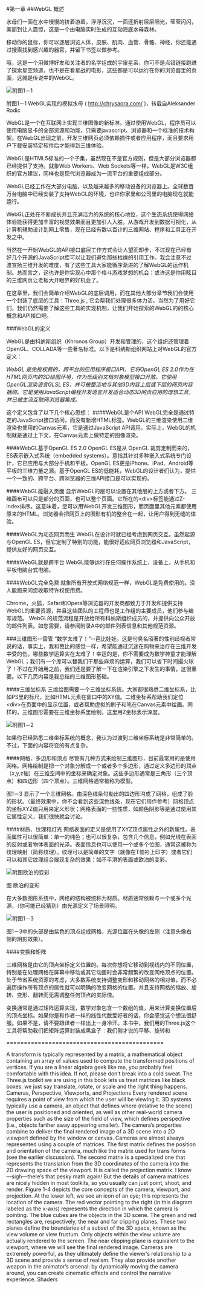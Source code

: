 #第一章
##WebGL 概述

水母们一面在水中慢慢的挤着游着，浮浮沉沉，一面还折射层层阳光，莹莹闪闪，美丽到让人震惊，这是一个由电脑实时生成的互动海底水母森林。

移动你的鼠标，你可以逐层浏览人体，皮肤、肌肉、血管、骨骼、神经，你还能通过搜索找到感兴趣的器官，并留下书签以做参考。

哦，这是一个用微博好友和关注者的名字组成的宇宙星系，你可不是点错链接跑进了探索星空频道，也不是在看星战的电影，这些都是可以运行在你的浏览器里的页面，这就是传说中的WebGL。

![附图1－1](chapter_1/1_1.png)

附图1－1 WebGL实现的模拟水母 ( http://chrysaora.com/ )，转载自Aleksander Rodic


WebGL是一个在互联网上实现三维图像的新标准。通过使用WebGL，程序员可以使用电脑显卡的全部资源和功能，只需要javascript、浏览器和一个标准的技术构架。在WebGL出现之前，开发三维网页必须依赖插件或者应用程序，而且要求用户下载安装特定软件后才能得到三维体验。

WebGL是HTML5标准的一个子集，虽然现在不是官方规则，但是大部分浏览器都已经提供了支持。就象Web Workers、Web Sockets等一样，WebGL是W3C组织的官方建议，同样也是现代浏览器成为一流平台的重要组成部分。

WebGL已经工作在大部分电脑，以及越来越多的移动设备的浏览器上。全球数百万台电脑中已经安装了支持WebGL的环境，也许你家里和公司里的电脑现在就能运行。

WebGL正处在不断成长并且充满活力的系统的核心地位，这个生态系统使得网络体验能获得更加丰富的视觉效果而且更加引人入胜。从游戏开发到数据可视化，从计算机辅助设计到网上零售，现在已经有数以百计的三维网站、程序和工具正在开发之中。

当然在一开始WebGL的API接口底层工作方式会让人望而却步，不过现在已经有好几个开源的JavaScript库可以让我们避免那些枯燥的引用工作。我会注意不过渡宣扬三维开发的难度，有了这些工具大家能循序渐进的了解WebGL的运作机制。总而言之，这也许是你实现心中那个格斗游戏梦想的机会；或许这是你用眩目的三维网页让老板大开眼界的好机会了。

在这章里，我们会简单介绍WebGL的底层调用，而在其他大部分章节我们会使用一个封装了底层的工具：Three.js , 它会帮我们处理很多体力活。当然为了用好它们，我们仍然需要了解这些工具的实现机制，让我们开始探索的WebGL的的核心概念和API接口吧。

###WebGL的定义

WebGL是由科纳斯组织（Khronos Group）开发和管理的，这个组织还管理着OpenGL、COLLADA等一些著名标准。以下是科纳斯组织网站上对WebGL的官方定义：

*WebGL 是免授权费的，跨平台的应用程序接口API，它将OpenGL ES 2.0作为在HTML网页内的3D绘图环境，作为低级别文档对象模型接口开放。它使用OpenGL渲染语言GLSL ES，并可被整洁地与其他3D内容上层或下层的网页内容捆绑。它是使用JavaScript编程开发语言开发适合动态3D网页应用的理想工具，并已被主流互联网浏览器集成。*

这个定义包含了以下几个核心思想：
####WebGL是个API
WebGL完全是通过特定的JavaScript接口访问，而没有新增HTML标签。WebGL的三维渲染使用二维渲染也使用的Canvas元素，它是通过JavaScript API调用。实际上，WebGL的机制就是通过上下文，在Canvas元素上做特定的图像渲染。

####WebGL基于OpenGL ES 2.0
OpenGL ES是从 OpenGL 裁剪定制而来的，ES表示嵌入式系统（embedded systems）。意指其针对多种嵌入式系统专门设计，它已应用与大部分手机和平板。OpenGL ES更是iPhone、iPad、Android等平板的三维力量之源。基于OpenGL ES的低能耗，WebGL的设计者们认为，提供一个一致的、跨平台、跨浏览器的三维API接口是可以实现的。

####WebGL能融入页面
显示WebGL的层可以设置在其他层的上方或者下方。 三维画布可以只是部分的页面，也可以整个页面。它所在的\<div\>标签能通过Z-index排序。这意味着，您可以用WebGL开发三维图形，而页面里其他元素都使用原来的HTML。浏览器会把网页上的图形有机的整合在一起，让用户得到无缝的体验。

####WebGL为动态网页而生
WebGL在设计时就已经考虑到网页交互。虽然起源与OpenGL ES，但它定制了特别的功能，能很好适应网页浏览器和JavaScript，提供友好的网页交互。

####WebGL就是跨平台
WebGL能够运行在任何操作系统上，设备上，从手机和平板电脑台式电脑。

####WebGL完全免费
就象所有开放式网络规范一样，WebGL是免费使用的。没人能跑来问您收取特许权使用费。

Chrome，火狐，Safari和Opera等浏览器的开发商都致力于开发和提供支持WebGL的重要资源，并且这些团队的工程师也是工作组的主要成员，他们参与编写规范。 WebGL的规范流程是开放给所有科纳斯组织成员的，并提供向公众开放的邮件列表。如您需要，请参阅附录A中的邮件列表信息和其他规范资源。


###三维图形--雷管
“数学太难了！”--芭比娃娃。这是句臭名昭著的性别歧视者常说的话，事实上，我和芭比的感觉一样，希望能通过沉迷在购物来治疗在三维开发中受的伤。哪些数学运算实在太难了！幸运的是，你不需要成为数学神童才能理解WebGL；我们有一个库可以替我们干那些麻烦的运算，我们可以省下时间撮火球了！不过在开始用之前，我们还是要了解一下在渲染引擎之下发生的事情，这很重要。以下几页内容是我总结的三维图形基础。

####三维坐标系
三维绘图需要一个三维坐标系统。大家都很熟悉二维坐标系，比如PS里的标尺，比如HTML元素在窗口中的XY值。二维坐标系帮助我们定位\<div\>在页面中的显示位置，或者帮助虚拟的刷子和笔在Canvas元素中绘画。同样的，三维图形需要在三维坐标系里绘制，这里用Z坐标表示深度。

![附图1－2](chapter_1/1_2.png)

如果你已经熟悉二维坐标系统的概念，我认为过渡到三维坐标系统是非常简单的。不过，下面的内容将变的有点复杂。

####网格、多边形和顶点
尽管有几种方式来绘制三维图形，目前最常用的是使用网格。网格绘制是把一个对象分解成一个或者多个多边形，通过定义多边形的顶点（x,y,z轴）在三维空间中的坐标来确定对象。这些多边形通常是三角形（三个顶点）和四边形（四个顶点）。三维网格通常被称为模型。

图1－3 显示了一个三维网格。由深色线条勾勒出的四边形沟成了网格，组成了脸的形状。（最终效果中，你不会看到这些深色线条，现在它们用作参考）网格顶点的坐标XYZ值只用来定义形状；网格表面的一些性质，如颜色阴影等是通过使用其它属性定义，我们很快就会讨论。

####材质、纹理和灯光
网格表面的定义是使用了XYZ顶点属性之外的新属性。表面属性可以很简单：单一的纯色；也可以很复杂，包含几个信息，例如光线在表面的反射或者物体表面的光泽。表面信息也可以使用一个或多个位图，通常这被称为纹理映射（简称纹理）。纹理可以是简单的文字（就像在T恤衫上印字）或者它们可以和其它纹理组合展现复杂的效果：如不平滑的表面或欧泊的变彩。

![附图欧泊的变彩](chapter_1/1_3_1.png)

图 欧泊的变彩

在大多数图形系统中，网格的结构被统称为材质。材质通常依赖与一个或多个光源，（你可能已经猜到）由光源定义了场景照明。

![附图1－3](chapter_1/1_3.png)

图1－3中的头部是由紫色的顶点组成网格，光源位置在头像的左侧（注意头像右侧的阴影效果）。

####变换和矩阵

三维网格是由它的顶点坐标定义位置的。每次你想将它移动到视线内的不同位置，特别是在处理网格在屏幕中移动或其它动画时会非常频繁的改变网格顶点的位置。处于节省系统资源的考虑，大多数系统支持调整变形和移动网格的相对值，而不必遍历操作所有顶点的属性就可以明确的改变网格的位置。并且支持网格的缩放、旋转、变形、翻转而无需调整任何顶点的实际值。

变换通常是通过矩阵运算实现，数学对象包含一个数组的值，用来计算变换位置后的顶点坐标。如果你是和作者一样的线性代数爱好者的话，你会感觉这个想法很舒服。如果不是，请不要跟译者一样出上一身冷汗。本书中，我们用的Three.js这个工具将帮助我们把矩阵运算封装成黑盒子：我们刚才说的平移、旋转和


=============================================
A transform is typically represented by a matrix, a mathematical object containing an array of values used to compute the transformed positions of vertices. If you are a linear algebra geek like me, you probably feel comfortable with this idea. If not, please don’t break into a cold sweat. The Three.js toolkit we are using in this book lets us treat matrices like black boxes: we just say translate, rotate, or scale and the right thing happens.
Cameras, Perspective, Viewports, and Projections Every rendered scene requires a point of view from which the user will be viewing it.
3D systems typically use a camera, an object that defines where (relative to the scene) the user is positioned and oriented, as well as other real-world camera properties such as the size of the field of view, which defines perspective (i.e., objects farther away appearing smaller). The camera’s properties combine to deliver the final rendered image of a 3D scene into a 2D viewport defined by the window or canvas.
Cameras are almost always represented using a couple of matrices. The first matrix defines the position and orientation of the camera, much like the matrix used for trans forms (see the earlier discussion). The second matrix is a specialized one that represents the translation from the 3D coordinates of the camera into the 2D drawing space of the viewport. It is called the projection matrix. I know—sigh—there’s that pesky math again!
But the details of camera matrices are nicely hidden in most toolkits, so you usually can just point, shoot, and render.
Figure 1-4 depicts the core concepts of the camera, viewport, and projection. At the lower left, we see an icon of an eye; this represents the location of the camera. The red vector pointing to the right (in this diagram labeled as the x-axis) represents the direction in which the camera is pointing. The blue cubes are the objects in the 3D scene. The green and red rectangles are, respectively, the near and far clipping planes. These two planes define the boundaries of a subset of the 3D space, known as the view volume or view frustum. Only objects within the view volume are actually rendered to the screen.
The near clipping plane is equivalent to the viewport, where we will see the final rendered image.
Cameras are extremely powerful, as they ultimately define the viewer’s relationship to a 3D scene and provide a sense of realism. They also provide another weapon in the animator’s arsenal: by dynamically moving the camera around, you can create cinematic effects and control the narrative experience.
Shaders